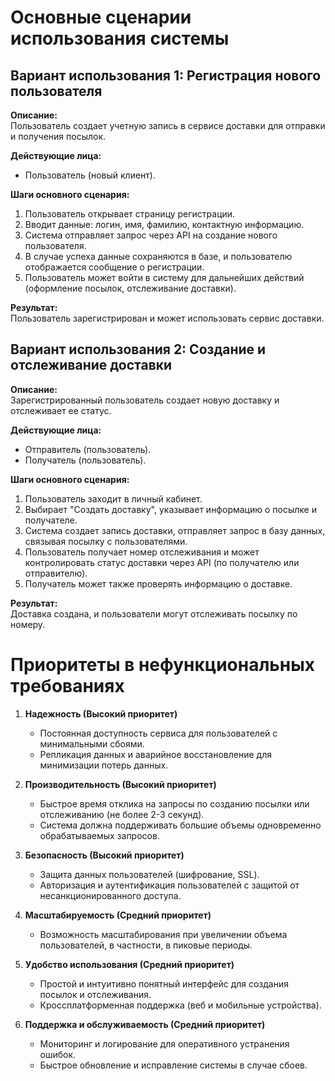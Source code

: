 # Основные сценарии использования системы

## Вариант использования 1: Регистрация нового пользователя

**Описание:**  
Пользователь создает учетную запись в сервисе доставки для отправки и получения посылок.

**Действующие лица:**  
- Пользователь (новый клиент).

**Шаги основного сценария:**
1. Пользователь открывает страницу регистрации.
2. Вводит данные: логин, имя, фамилию, контактную информацию.
3. Система отправляет запрос через API на создание нового пользователя.
4. В случае успеха данные сохраняются в базе, и пользователю отображается сообщение о регистрации.
5. Пользователь может войти в систему для дальнейших действий (оформление посылок, отслеживание доставки).

**Результат:**  
Пользователь зарегистрирован и может использовать сервис доставки.

## Вариант использования 2: Создание и отслеживание доставки

**Описание:**  
Зарегистрированный пользователь создает новую доставку и отслеживает ее статус.

**Действующие лица:**  
- Отправитель (пользователь).
- Получатель (пользователь).

**Шаги основного сценария:**
1. Пользователь заходит в личный кабинет.
2. Выбирает "Создать доставку", указывает информацию о посылке и получателе.
3. Система создает запись доставки, отправляет запрос в базу данных, связывая посылку с пользователями.
4. Пользователь получает номер отслеживания и может контролировать статус доставки через API (по получателю или отправителю).
5. Получатель может также проверять информацию о доставке.

**Результат:**  
Доставка создана, и пользователи могут отслеживать посылку по номеру.

# Приоритеты в нефункциональных требованиях

1. **Надежность (Высокий приоритет)**
   - Постоянная доступность сервиса для пользователей с минимальными сбоями.
   - Репликация данных и аварийное восстановление для минимизации потерь данных.

2. **Производительность (Высокий приоритет)**
   - Быстрое время отклика на запросы по созданию посылки или отслеживанию (не более 2-3 секунд).
   - Система должна поддерживать большие объемы одновременно обрабатываемых запросов.

3. **Безопасность (Высокий приоритет)**
   - Защита данных пользователей (шифрование, SSL).
   - Авторизация и аутентификация пользователей с защитой от несанкционированного доступа.

4. **Масштабируемость (Средний приоритет)**
   - Возможность масштабирования при увеличении объема пользователей, в частности, в пиковые периоды.

5. **Удобство использования (Средний приоритет)**
   - Простой и интуитивно понятный интерфейс для создания посылок и отслеживания.
   - Кроссплатформенная поддержка (веб и мобильные устройства).

6. **Поддержка и обслуживаемость (Средний приоритет)**
   - Мониторинг и логирование для оперативного устранения ошибок.
   - Быстрое обновление и исправление системы в случае сбоев.